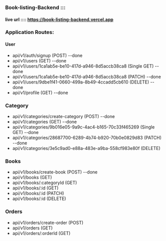 ### Book-listing-Backend :::



#### live url ::::  https://book-listing-backend.vercel.app

### Application Routes:

#### User

- api/v1/auth/signup (POST)  --done
- api/v1/users (GET)   --done
- api/v1/users/1ca1ab5e-be10-417d-a946-8d5accb38ca8 (Single GET) --done
- api/v1/users/1ca1ab5e-be10-417d-a946-8d5accb38ca8 (PATCH) --done
- api/v1/users/9dbe1f41-0660-499a-8b49-4ccadd5cb610 (DELETE)  --done
- api/v1/profile (GET)  --done

### Category

- api/v1/categories/create-category (POST) --done
- api/v1/categories (GET) --done
- api/v1/categories/9b016e05-9a9c-4ac4-b165-70c33f465269 (Single GET) --done
- api/v1/categories/28687700-6289-4b74-b920-70b0e0829d83 (PATCH) --done
- api/v1/categories/3e5c9ad0-e88a-483e-a9ba-558cf983e80f (DELETE) 

### Books

- api/v1/books/create-book (POST)  --done
- api/v1/books (GET)
- api/v1/books/:categoryId (GET)
- api/v1/books/:id (GET)
- api/v1/books/:id (PATCH)
- api/v1/books/:id (DELETE)

### Orders

- api/v1/orders/create-order (POST)
- api/v1/orders (GET) 
- api/v1/orders/:orderId (GET)